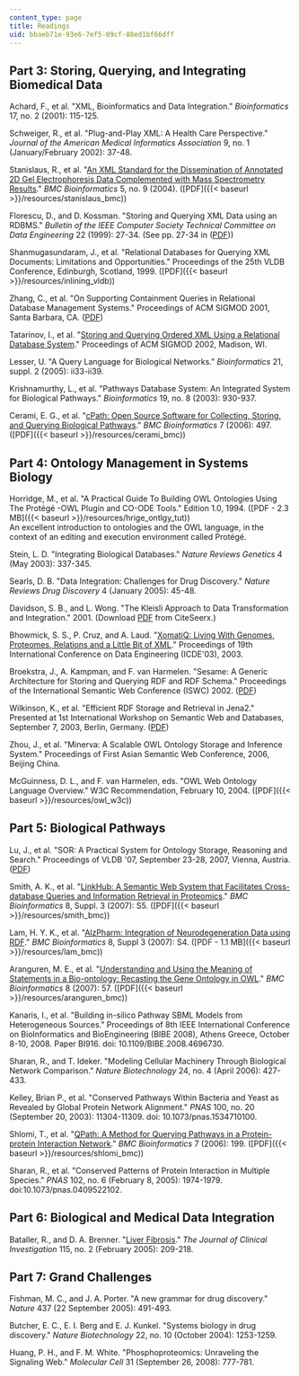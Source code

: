 ```yaml
---
content_type: page
title: Readings
uid: bbaeb71e-93e6-7ef5-09cf-88ed1bf66dff
---
```


Part 3: Storing, Querying, and Integrating Biomedical Data
----------------------------------------------------------

Achard, F., et al. "XML, Bioinformatics and Data Integration." _Bioinformatics_ 17, no. 2 (2001): 115-125.

Schweiger, R., et al. "Plug-and-Play XML: A Health Care Perspective." _Journal of the American Medical Informatics Association_ 9, no. 1 (January/February 2002): 37-48.

Stanislaus, R., et al. "[An XML Standard for the Dissemination of Annotated 2D Gel Electrophoresis Data Complemented with Mass Spectrometry Results](http://www.biomedcentral.com/1471-2105/5/9)." _BMC Bioinformatics_ 5, no. 9 (2004). ([PDF]({{< baseurl >}}/resources/stanislaus_bmc))

Florescu, D., and D. Kossman. "Storing and Querying XML Data using an RDBMS." _Bulletin of the IEEE Computer Society Technical Committee on Data Engineering_ 22 (1999): 27-34. (See pp. 27-34 in ([PDF](ftp://ftp.research.microsoft.com/pub/debull/99SEP-CD.pdf)))

Shanmugasundaram, J., et al. "Relational Databases for Querying XML Documents: Limitations and Opportunities." Proceedings of the 25th VLDB Conference, Edinburgh, Scotland, 1999. ([PDF]({{< baseurl >}}/resources/inlining_vldb))

Zhang, C., et al. "On Supporting Containment Queries in Relational Database Management Systems." Proceedings of ACM SIGMOD 2001, Santa Barbara, CA. ([PDF](http://www.vldb.org/conf/2007/papers/demo/p1402-lu.pdf))

Tatarinov, I., et al. "[Storing and Querying Ordered XML Using a Relational Database System](https://dx.doi.org/10.1145/564691.564715)." Proceedings of ACM SIGMOD 2002, Madison, WI.

Lesser, U. "A Query Language for Biological Networks." _Bioinformatics_ 21, suppl. 2 (2005): ii33-ii39.

Krishnamurthy, L., et al. "Pathways Database System: An Integrated System for Biological Pathways." _Bioinformatics_ 19, no. 8 (2003): 930-937.

Cerami, E. G., et al. "[cPath: Open Source Software for Collecting, Storing, and Querying Biological Pathways](http://www.biomedcentral.com/1471-2105/7/497)." _BMC Bioinformatics_ 7 (2006): 497. ([PDF]({{< baseurl >}}/resources/cerami_bmc))

Part 4: Ontology Management in Systems Biology
----------------------------------------------

Horridge, M., et al. "A Practical Guide To Building OWL Ontologies Using The Protégé -OWL Plugin and CO-ODE Tools." Edition 1.0, 1994. ([PDF - 2.3 MB]({{< baseurl >}}/resources/hrige_ontlgy_tut))  
An excellent introduction to ontologies and the OWL language, in the context of an editing and execution environment called Protégé.

Stein, L. D. "Integrating Biological Databases." _Nature Reviews Genetics_ 4 (May 2003): 337-345.

Searls, D. B. "Data Integration: Challenges for Drug Discovery." _Nature Reviews Drug Discovery_ 4 (January 2005): 45-48.

Davidson, S. B., and L. Wong. "The Kleisli Approach to Data Transformation and Integration." 2001. (Download [PDF](http://citeseerx.ist.psu.edu/viewdoc/download?doi=10.1.1.26.2180&rep=rep1&type=pdf) from CiteSeerx.)

Bhowmick, S. S., P. Cruz, and A. Laud. "[XomatiQ: Living With Genomes, Proteomes, Relations and a Little Bit of XML](http://citeseerx.ist.psu.edu/viewdoc/download?doi=10.1.1.15.3594&rep=rep1&type=pdf)." Proceedings of 19th International Conference on Data Engineering (ICDE'03), 2003.

Broekstra, J., A. Kampman, and F. van Harmelen. "Sesame: A Generic Architecture for Storing and Querying RDF and RDF Schema." Proceedings of the International Semantic Web Conference (ISWC) 2002. ([PDF](http://www.few.vu.nl/~frankh/postscript/MIT01.pdf))

Wilkinson, K., et al. "Efficient RDF Storage and Retrieval in Jena2." Presented at 1st International Workshop on Semantic Web and Databases, September 7, 2003, Berlin, Germany. ([PDF](http://www.hpl.hp.com/techreports/2003/HPL-2003-266.pdf))

Zhou, J., et al. "Minerva: A Scalable OWL Ontology Storage and Inference System." Proceedings of First Asian Semantic Web Conference, 2006, Beijing China.

McGuinness, D. L., and F. van Harmelen, eds. "OWL Web Ontology Language Overview." W3C Recommendation, February 10, 2004. ([PDF]({{< baseurl >}}/resources/owl_w3c))

Part 5: Biological Pathways
---------------------------

Lu, J., et al. "SOR: A Practical System for Ontology Storage, Reasoning and Search." Proceedings of VLDB '07, September 23-28, 2007, Vienna, Austria. ([PDF](http://www.vldb.org/conf/2007/papers/demo/p1402-lu.pdf))

Smith, A. K., et al. "[LinkHub: A Semantic Web System that Facilitates Cross-database Queries and Information Retrieval in Proteomics](http://www.biomedcentral.com/1471-2105/8/S3/S5)." _BMC Bioinformatics_ 8, Suppl. 3 (2007): S5. ([PDF]({{< baseurl >}}/resources/smith_bmc))

Lam, H. Y. K., et al. "[AlzPharm: Integration of Neurodegeneration Data using RDF](http://www.biomedcentral.com/1471-2105/8/S3/S4)." _BMC Bioinformatics_ 8, Suppl 3 (2007): S4. ([PDF - 1.1 MB]({{< baseurl >}}/resources/lam_bmc))

Aranguren, M. E., et al. "[Understanding and Using the Meaning of Statements in a Bio-ontology: Recasting the Gene Ontology in OWL](http://www.biomedcentral.com/1471-2105/8/57)." _BMC Bioinformatics_ 8 (2007): 57. ([PDF]({{< baseurl >}}/resources/aranguren_bmc))

Kanaris, I., et al. "Building in-silico Pathway SBML Models from Heterogeneous Sources." Proceedings of 8th IEEE International Conference on BioInformatics and BioEngineering (BIBE 2008), Athens Greece, October 8-10, 2008. Paper BI916. doi: 10.1109/BIBE.2008.4696730.

Sharan, R., and T. Ideker. "Modeling Cellular Machinery Through Biological Network Comparison." _Nature Biotechnology_ 24, no. 4 (April 2006): 427-433.

Kelley, Brian P., et al. "Conserved Pathways Within Bacteria and Yeast as Revealed by Global Protein Network Alignment." _PNAS_ 100, no. 20 (September 20, 2003): 11304-11309. doi: 10.1073/pnas.1534710100.

Shlomi, T., et al. "[QPath: A Method for Querying Pathways in a Protein-protein Interaction Network](http://www.biomedcentral.com/1471-2105/7/199)." _BMC Bioinformatics_ 7 (2006): 199. ([PDF]({{< baseurl >}}/resources/shlomi_bmc))

Sharan, R., et al. "Conserved Patterns of Protein Interaction in Multiple Species." _PNAS_ 102, no. 6 (February 8, 2005): 1974-1979. doi:10.1073/pnas.0409522102.

Part 6: Biological and Medical Data Integration
-----------------------------------------------

Bataller, R., and D. A. Brenner. "[Liver Fibrosis](http://www.pubmedcentral.nih.gov/articlerender.fcgi?artid=546435)." _The Journal of Clinical Investigation_ 115, no. 2 (February 2005): 209-218.

Part 7: Grand Challenges
------------------------

Fishman, M. C., and J. A. Porter. "A new grammar for drug discovery." _Nature_ 437 (22 September 2005): 491-493.

Butcher, E. C., E. I. Berg and E. J. Kunkel. "Systems biology in drug discovery." _Nature Biotechnology_ 22, no. 10 (October 2004): 1253-1259.

Huang, P. H., and F. M. White. "Phosphoproteomics: Unraveling the Signaling Web." _Molecular Cell_ 31 (September 26, 2008): 777-781.